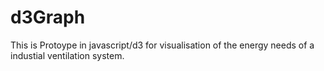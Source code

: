 # d3Graph

This is Protoype in javascript/d3 for visualisation of the energy needs of a industial ventilation system.
